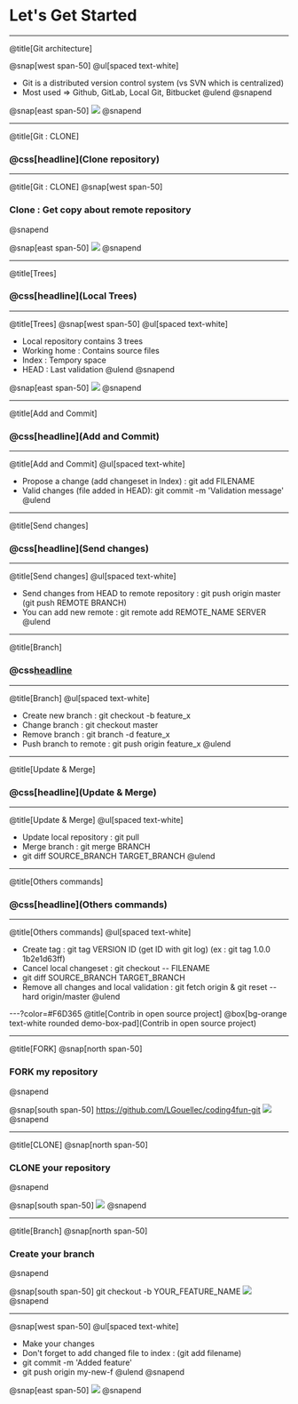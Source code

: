 # Let's Get Started

---
@title[Git architecture]

@snap[west span-50]
@ul[spaced text-white]
- Git is a distributed version control system (vs SVN which is centralized)
- Most used => Github, GitLab, Local Git, Bitbucket
@ulend
@snapend

@snap[east span-50]
![](assets/img/slide1.png)
@snapend

---
@title[Git : CLONE]
### @css[headline](Clone repository)

---
@title[Git : CLONE]
@snap[west span-50]
### Clone : Get copy about remote repository
@snapend

@snap[east span-50]
![](assets/img/slide2.png)
@snapend

---
@title[Trees]
### @css[headline](Local Trees)

---
@title[Trees]
@snap[west span-50]
@ul[spaced text-white]
- Local repository contains 3 trees
- Working home : Contains source files
- Index : Tempory space
- HEAD : Last validation
@ulend
@snapend

@snap[east span-50]
![](assets/img/slide3bis.png)
@snapend

---
@title[Add and Commit]
### @css[headline](Add and Commit)

---
@title[Add and Commit]
@ul[spaced text-white]
- Propose a change (add changeset in Index) : git add FILENAME
- Valid changes (file added in HEAD): git commit -m 'Validation message'
@ulend

---
@title[Send changes]
### @css[headline](Send changes)

---
@title[Send changes]
@ul[spaced text-white]
- Send changes from HEAD to remote repository : git push origin master (git push REMOTE BRANCH)
- You can add new remote : git remote add REMOTE_NAME SERVER
@ulend

---
@title[Branch]
### @css[headline](Branch)

---
@title[Branch]
@ul[spaced text-white]
- Create new branch : git checkout -b feature_x
- Change branch : git checkout master
- Remove branch : git branch -d feature_x
- Push branch to remote : git push origin feature_x
@ulend

---
@title[Update & Merge]
### @css[headline](Update & Merge)

---
@title[Update & Merge]
@ul[spaced text-white]
- Update local repository : git pull
- Merge branch : git merge BRANCH
- git diff SOURCE_BRANCH TARGET_BRANCH
@ulend

---
@title[Others commands]
### @css[headline](Others commands)

---
@title[Others commands]
@ul[spaced text-white]
- Create tag : git tag VERSION ID (get ID with git log) (ex : git tag 1.0.0 1b2e1d63ff)
- Cancel local changeset : git checkout -- FILENAME
- git diff SOURCE_BRANCH TARGET_BRANCH
- Remove all changes and local validation : git fetch origin & git reset --hard origin/master
@ulend

---?color=#F6D365
@title[Contrib in open source project]
@box[bg-orange text-white rounded demo-box-pad](Contrib in open source project)

---
@title[FORK]
@snap[north span-50]
### FORK my repository
@snapend

@snap[south span-50]
https://github.com/LGouellec/coding4fun-git
![](assets/img/fork.png)
@snapend

---
@title[CLONE]
@snap[north span-50]
### CLONE your repository
@snapend

@snap[south span-50]
![](assets/img/clone.png)
@snapend

---
@title[Branch]
@snap[north span-50]
### Create your branch
@snapend

@snap[south span-50]
git checkout -b YOUR_FEATURE_NAME
![](assets/img/branch.png)
@snapend

---
@snap[west span-50]
@ul[spaced text-white]
- Make your changes
- Don't forget to add changed file to index : (git add filename)
- git commit -m 'Added feature'
- git push origin my-new-f
@ulend
@snapend

@snap[east span-50]
![](assets/img/changes.png)
@snapend
